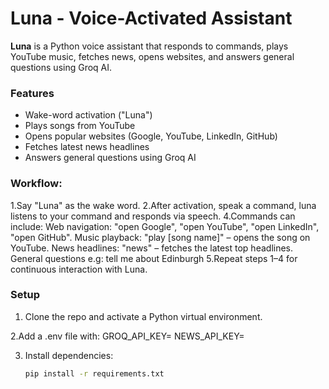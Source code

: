 # **Luna** - Voice-Activated Assistant

**Luna** is a Python voice assistant that responds to commands, plays YouTube music, fetches news, opens websites, and answers general questions using Groq AI.  


### Features
- Wake-word activation ("Luna")
- Plays songs from YouTube
- Opens popular websites (Google, YouTube, LinkedIn, GitHub)
- Fetches latest news headlines
- Answers general questions using Groq AI


### Workflow:
1.Say "Luna" as the wake word.
2.After activation, speak a command, luna listens to your command and responds via speech.
4.Commands can include:
    Web navigation: "open Google", "open YouTube", "open LinkedIn", "open GitHub".
    Music playback: "play [song name]" – opens the song on YouTube.
    News headlines: "news" – fetches the latest top headlines.
    General questions e.g: tell me about Edinburgh
5.Repeat steps 1–4 for continuous interaction with Luna.


### Setup
1. Clone the repo and activate a Python virtual environment.

2.Add a .env file with:
    GROQ_API_KEY=<your-key>
    NEWS_API_KEY=<your-key>

3. Install dependencies:
   ```bash
   pip install -r requirements.txt
   ```

